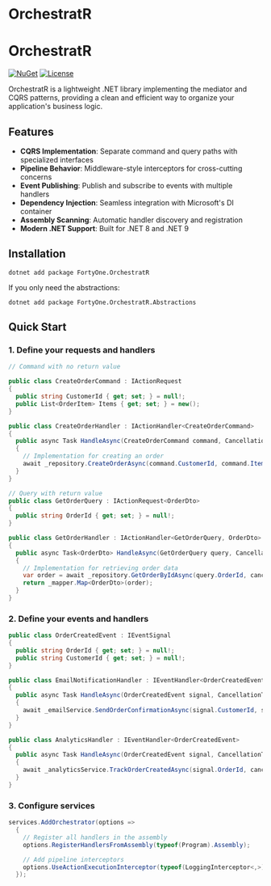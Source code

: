 # OrchestratR

# OrchestratR

[![NuGet](https://img.shields.io/nuget/v/FortyOne.OrchestratR.svg)](https://www.nuget.org/packages/FortyOne.OrchestratR/)
[![License](https://img.shields.io/github/license/FortyOneForce/orchestrator)](LICENSE)

OrchestratR is a lightweight .NET library implementing the mediator and CQRS patterns, providing a clean and efficient way to organize your application's business logic.

## Features

- **CQRS Implementation**: Separate command and query paths with specialized interfaces
- **Pipeline Behavior**: Middleware-style interceptors for cross-cutting concerns
- **Event Publishing**: Publish and subscribe to events with multiple handlers
- **Dependency Injection**: Seamless integration with Microsoft's DI container
- **Assembly Scanning**: Automatic handler discovery and registration
- **Modern .NET Support**: Built for .NET 8 and .NET 9

## Installation

```
dotnet add package FortyOne.OrchestratR
```

If you only need the abstractions:
```
dotnet add package FortyOne.OrchestratR.Abstractions
```


## Quick Start

### 1. Define your requests and handlers
```csharp
// Command with no return value 

public class CreateOrderCommand : IActionRequest 
{ 
  public string CustomerId { get; set; } = null!; 
  public List<OrderItem> Items { get; set; } = new(); 
}

public class CreateOrderHandler : IActionHandler<CreateOrderCommand> 
{ 
  public async Task HandleAsync(CreateOrderCommand command, CancellationToken cancellationToken) 
  { 
    // Implementation for creating an order 
    await _repository.CreateOrderAsync(command.CustomerId, command.Items, cancellationToken); 
  } 
}

// Query with return value 
public class GetOrderQuery : IActionRequest<OrderDto> 
{ 
  public string OrderId { get; set; } = null!; 
}

public class GetOrderHandler : IActionHandler<GetOrderQuery, OrderDto> 
{ 
  public async Task<OrderDto> HandleAsync(GetOrderQuery query, CancellationToken cancellationToken) 
  { 
    // Implementation for retrieving order data 
    var order = await _repository.GetOrderByIdAsync(query.OrderId, cancellationToken); 
    return _mapper.Map<OrderDto>(order); 
  } 
}
```


### 2. Define your events and handlers

```csharp
public class OrderCreatedEvent : IEventSignal 
{ 
  public string OrderId { get; set; } = null!; 
  public string CustomerId { get; set; } = null!; 
}

public class EmailNotificationHandler : IEventHandler<OrderCreatedEvent> 
{ 
  public async Task HandleAsync(OrderCreatedEvent signal, CancellationToken cancellationToken) 
  { 
    await _emailService.SendOrderConfirmationAsync(signal.CustomerId, signal.OrderId, cancellationToken); 
  } 
}

public class AnalyticsHandler : IEventHandler<OrderCreatedEvent> 
{ 
  public async Task HandleAsync(OrderCreatedEvent signal, CancellationToken cancellationToken) 
  { 
    await _analyticsService.TrackOrderCreatedAsync(signal.OrderId, cancellationToken); 
  } 
}
```

### 3. Configure services
```csharp
services.AddOrchestrator(options => 
  { 
    // Register all handlers in the assembly 
    options.RegisterHandlersFromAssembly(typeof(Program).Assembly);

    // Add pipeline interceptors
    options.UseActionExecutionInterceptor(typeof(LoggingInterceptor<,>));
  });
```